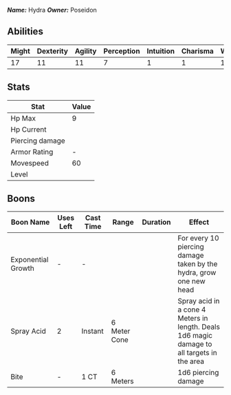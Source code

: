 
***Name:*** Hydra
***Owner:*** Poseidon

## Abilities

| Might | Dexterity | Agility | Perception | Intuition | Charisma | Willpower |
| ----- | --------- | ------- | ---------- | --------- | -------- | --------- |
| 17    | 11        | 11      | 7          | 1         | 1        | 18        |



## Stats

| Stat            | Value |
| --------------- | ----- |
| Hp Max          | 9     |
| Hp Current      |       |
| Piercing damage |       |
| Armor Rating    | -     |
| Movespeed       | 60    |
| Level           |       |

## Boons

| Boon Name          | Uses Left | Cast Time | Range        | Duration | Effect                                                                                     |
| ------------------ | --------- | --------- | ------------ | -------- | ------------------------------------------------------------------------------------------ |
| Exponential Growth | -         | -         |              |          | For every 10 piercing damage taken by the hydra, grow one new head                         |
| Spray Acid         | 2         | Instant   | 6 Meter Cone |          | Spray acid in a cone 4 Meters in length. Deals 1d6 magic damage to all targets in the area |
| Bite               | -         | 1 CT      | 6 Meters     |          | 1d6 piercing damage                                                                        |